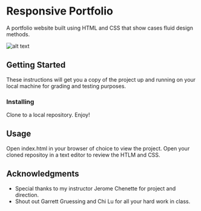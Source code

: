 # Responsive Portfolio

A portfolio website built using HTML and CSS that show cases fluid design methods.

![alt text](https://dr5mo5s7lqrtc.cloudfront.net/items/2v3W0o3w3T0W1S011t3k/Image%202017-09-18%20at%204.04.40%20AM.png?X-CloudApp-Visitor-Id=2835160&v=a7be33eb "Portfolio screenshot")

## Getting Started

These instructions will get you a copy of the project up and running on your local machine for grading and testing purposes.

### Installing

Clone to a local repository. Enjoy!

## Usage


Open index.html in your browser of choice to view the project.
Open your cloned repositoy in a text editor to review the HTLM and CSS.


## Acknowledgments

* Special thanks to my instructor Jerome Chenette for project and direction.
* Shout out Garrett Gruessing and Chi Lu for all your hard work in class.
